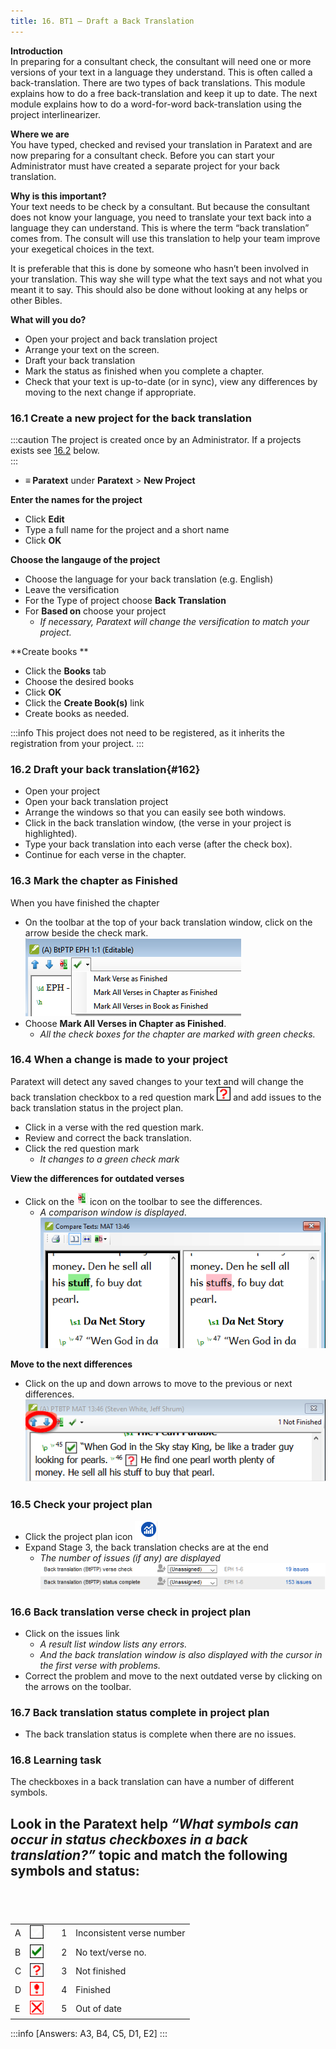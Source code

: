 ```yaml
---
title: 16. BT1 – Draft a Back Translation
---
```

**Introduction**  
In preparing for a consultant check, the consultant will need one or more versions of your text in a language they understand. This is often called a back-translation. There are two types of back translations. This module explains how to do a free back-translation and keep it up to date. The next module explains how to do a word-for-word back-translation using the project interlinearizer.

**Where we are**  
You have typed, checked and revised your translation in Paratext and are now preparing for a consultant check. Before you can start your Administrator must have created a separate project for your back translation.

**Why is this important?**  
Your text needs to be check by a consultant. But because the consultant does not know your language, you need to translate your text back into a language they can understand. This is where the term “back translation” comes from. The consult will use this translation to help your team improve your exegetical choices in the text.

It is preferable that this is done by someone who hasn’t been involved in your translation. This way she will type what the text says and not what you meant it to say. This should also be done without looking at any helps or other Bibles.

**What will you do?**  
-  Open your project and back translation project
-  Arrange your text on the screen.
-  Draft your back translation
-  Mark the status as finished when you complete a chapter.
-  Check that your text is up-to-date (or in sync), view any differences by moving to the next change if appropriate.

### 16.1 Create a new project for the back translation
 
:::caution
The project is created once by an Administrator. If a projects exists see [16.2](#162) below.   
:::
- **≡ Paratext** under **Paratext** \> **New Project** 

**Enter the names for the project**
-  Click **Edit** 
-  Type a full name for the project and a short name 
-  Click **OK** 

**Choose the langauge of the project**
-  Choose the language for your back translation (e.g. English)
-  Leave the versification
-  For the Type of project choose **Back Translation**
-  For **Based on** choose your project  
    - *If necessary, Paratext will change the versification to match your project.*

**Create books **
-  Click the **Books** tab
-  Choose the desired books
-  Click **OK**
-  Click the **Create Book(s)** link
-  Create books as needed.

:::info
This project does not need to be registered, as it inherits the registration from your project.
:::

### 16.2 Draft your back translation{#162}
-  Open your project
-  Open your back translation project
-  Arrange the windows so that you can easily see both windows.
-  Click in the back translation window, (the verse in your project is highlighted).
-  Type your back translation into each verse (after the check box).
-  Continue for each verse in the chapter.

### 16.3 Mark the chapter as Finished
When you have finished the chapter

-  On the toolbar at the top of your back translation window, click on the arrow beside the check mark.  
    ![wordml://97.png](../media/285e6d53f77a7d2d34ab6c4e22065e3b.png)
-  Choose **Mark All Verses in Chapter as Finished**.
    - *All the check boxes for the chapter are marked with green checks.*

### 16.4 When a change is made to your project
Paratext will detect any saved changes to your text and will change the back translation checkbox to a red question mark ![wordml://98.png](../media/fd2a2899133a5e6932581c91e4a3f0e3.png) and add issues to the back translation status in the project plan.

-  Click in a verse with the red question mark.
-  Review and correct the back translation.
-  Click the red question mark  
    -  *It changes to a green check mark*

**View the differences for outdated verses**  
-  Click on the ![wordml://99.png](../media/be3ec4dba9fa9fd49cc3cfbf9d635979.png) icon on the toolbar to see the differences.  
    - *A comparison window is displayed*.  
    ![wordml://100.png](../media/9da74a5911c8ba1d92d9e18caad3db4a.png)

**Move to the next differences**  
-  Click on the up and down arrows to move to the previous or next differences.  
    ![wordml://101.png](../media/ec6005b7e6d58cf0917c133ddb451b24.png)

### 16.5 Check your project plan
-  Click the project plan icon ![wordml://102.png](../media/d4f73d4e85851f0a7038bdd7f203d5f5.png)
-  Expand Stage 3, the back translation checks are at the end  
    - *The number of issues (if any) are displayed*  
    ![wordml://103.png](../media/06c918135131c6c83bfff9ae5644156b.png)

### 16.6 Back translation verse check in project plan
-  Click on the issues link  
    - *A result list window lists any errors.*  
    -  *And the back translation window is also displayed with the cursor in the first verse with problems.*
-  Correct the problem and move to the next outdated verse by clicking on the arrows on the toolbar.

### 16.7 Back translation status complete in project plan
-  The back translation status is complete when there are no issues.

### 16.8 Learning task
The checkboxes in a back translation can have a number of different symbols.

Look in the Paratext help *“What symbols can occur in status checkboxes in a back translation?”* topic and match the following symbols and status:
 
-----

 
-----


|  |  |  |  |  |
|---|-----------------------------------------------------------------|---|---|---------------------------|
| A | ![](../media/09b61c5c6d378fe5eb55993803e9fa62.png) |   | 1 | Inconsistent verse number |
| B | ![](../media/137adc925e0bf657c630c10699ddc5f8.png) |   | 2 | No text/verse no.         |
| C | ![](../media/82d0c3ada1245233d0d5fe0b4e650e44.png) |   | 3 | Not finished              |
| D | ![](../media/0cfc20f7ce5ae319c3aeb941e70fa482.png) |   | 4 | Finished                  |
| E | ![](../media/aeb91707fa743aa95460a958d7f7f8f4.png) |   | 5 | Out of date               |


:::info
[Answers: A3, B4, C5, D1, E2]
:::
